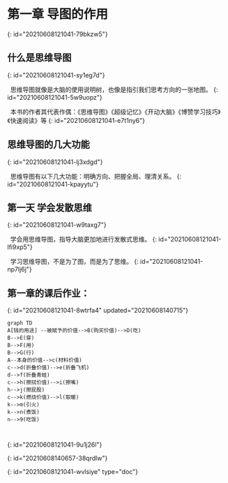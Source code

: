 # 第一章 导图的作用
{: id="20210608121041-79bkzw5"}

## 什么是思维导图
{: id="20210608121041-sy1eg7d"}

&ensp;思维导图就像是大脑的使用说明树，也像是指引我们思考方向的一张地图。
{: id="20210608121041-5w9uopz"}

&ensp;本书的作者其代表作偶：《思维导图》《超级记忆》《开动大脑》《博赞学习技巧》《快速阅读》等
{: id="20210608121041-e7t1ny6"}

## 思维导图的几大功能
{: id="20210608121041-lj3xdgd"}

&ensp;思维导图有以下几大功能：明确方向、把握全局、理清关系。
{: id="20210608121041-kpayytu"}

## 第一天 学会发散思维
{: id="20210608121041-w9taxg7"}

&ensp;学会用思维导图，指导大脑更加地进行发散式思维。
{: id="20210608121041-lfi9xp5"}

&ensp;学习思维导图，不是为了图，而是为了思维。
{: id="20210608121041-np7lj6j"}

## 第一章的课后作业：
{: id="20210608121041-8wtrfa4" updated="20210608140715"}

```mermaid
graph TD
A[钱的用途] --被赋予的价值-->B(购买价值)-->D(吃)
B-->E(穿)
B-->F(用)
B-->G(行)
A--本身的价值-->c(材料价值)
c-->d(折叠价值)-->e(折叠飞机)
d-->f(折叠青蛙)
c-->h(擦拭价值)-->i(擦嘴)
h-->j(擦屁股)
c-->k(燃烧价值)-->l(取暖)
k-->m(引火)
k-->n(煮饭)
n-->9(吃饭)



```
{: id="20210608121041-9u1j26l"}

{: id="20210608140657-38qrdlw"}


{: id="20210608121041-wvlsiye" type="doc"}
